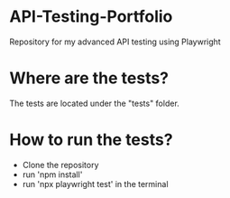 # API-Testing-Portfolio
Repository for my advanced API testing using Playwright

# Where are the tests?
The tests are located under the "tests" folder.

# How to run the tests?
- Clone the repository
- run 'npm install'
- run 'npx playwright test' in the terminal
